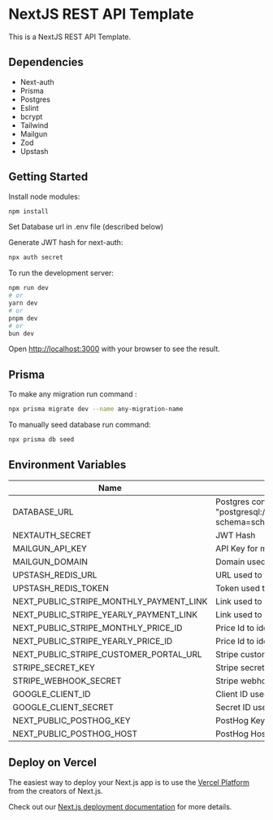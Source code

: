 # NextJS REST API Template

This is a NextJS REST API Template.

## Dependencies

- Next-auth
- Prisma
- Postgres
- Eslint
- bcrypt
- Tailwind
- Mailgun
- Zod
- Upstash

## Getting Started

Install node modules:

```bash
npm install
```

Set Database url in .env file (described below)

Generate JWT hash for next-auth:

```bash
npx auth secret
```

To run the development server:

```bash
npm run dev
# or
yarn dev
# or
pnpm dev
# or
bun dev
```

Open [http://localhost:3000](http://localhost:3000) with your browser to see the result.

## Prisma

To make any migration run command :

```bash
npx prisma migrate dev --name any-migration-name
```

To manually seed database run command:

```bash
npx prisma db seed
```

## Environment Variables

| Name                                    | Description                                                                                              |
| --------------------------------------- | -------------------------------------------------------------------------------------------------------- |
| DATABASE_URL                            | Postgres connection string example "postgresql://username:password@localhost:port/postgres?schema=schema |
| NEXTAUTH_SECRET                         | JWT Hash                                                                                                 |
| MAILGUN_API_KEY                         | API Key for mailgun                                                                                      |
| MAILGUN_DOMAIN                          | Domain used for mailgun API                                                                              |
| UPSTASH_REDIS_URL                       | URL used to access REDIS DB                                                                              |
| UPSTASH_REDIS_TOKEN                     | Token used to access REDIS DB                                                                            |
| NEXT_PUBLIC_STRIPE_MONTHLY_PAYMENT_LINK | Link used to send customer to stripe payment                                                             |
| NEXT_PUBLIC_STRIPE_YEARLY_PAYMENT_LINK  | Link used to send customer to stripe payment                                                             |
| NEXT_PUBLIC_STRIPE_MONTHLY_PRICE_ID     | Price Id to identify monthly plan                                                                        |
| NEXT_PUBLIC_STRIPE_YEARLY_PRICE_ID      | Price Id to identify monthly plan                                                                        |
| NEXT_PUBLIC_STRIPE_CUSTOMER_PORTAL_URL  | Stripe customer portal link                                                                              |
| STRIPE_SECRET_KEY                       | Stripe secret key for webhook config                                                                     |
| STRIPE_WEBHOOK_SECRET                   | Stripe webhook secret key for webhook config                                                             |
| GOOGLE_CLIENT_ID                        | Client ID used for Google Provider                                                                       |
| GOOGLE_CLIENT_SECRET                    | Secret ID used for Google Provider                                                                       |
| NEXT_PUBLIC_POSTHOG_KEY                 | PostHog Key Provider                                                                                     |
| NEXT_PUBLIC_POSTHOG_HOST                | PostHog Host Provider                                                                                    |

## Deploy on Vercel

The easiest way to deploy your Next.js app is to use the [Vercel Platform](https://vercel.com/new?utm_medium=default-template&filter=next.js&utm_source=create-next-app&utm_campaign=create-next-app-readme) from the creators of Next.js.

Check out our [Next.js deployment documentation](https://nextjs.org/docs/app/building-your-application/deploying) for more details.
